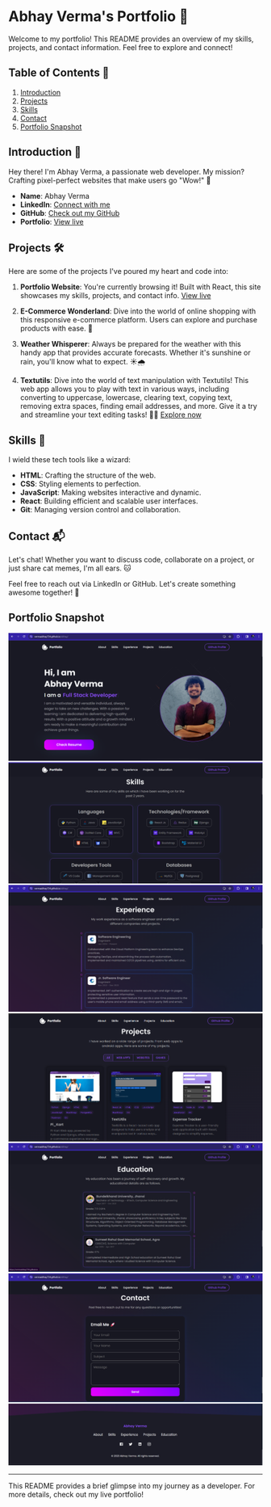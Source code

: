 # Abhay Verma's Portfolio 🚀

Welcome to my portfolio! This README provides an overview of my skills, projects, and contact information. Feel free to explore and connect!

## Table of Contents 📖
1. [Introduction](#introduction)
2. [Projects](#projects)
3. [Skills](#skills)
4. [Contact](#contact)
5. [Portfolio Snapshot](#portfolio-snapshot)

## Introduction 👋
Hey there! I'm Abhay Verma, a passionate web developer. 
My mission? Crafting pixel-perfect websites that make users go "Wow!" 🌟

- **Name**: Abhay Verma
- **LinkedIn**: [Connect with me](https://www.linkedin.com/in/vermaabhay734/)
- **GitHub**: [Check out my GitHub](https://github.com/vermaabhay734)
- **Portfolio**: [View live](https://vermaabhay734.github.io/abhay/)

## Projects 🛠️
Here are some of the projects I've poured my heart and code into:

1. **Portfolio Website**: You're currently browsing it! Built with React, this site showcases my skills, projects, and contact info. [View live](https://vermaabhay734.github.io/abhay/)

2. **E-Commerce Wonderland**: Dive into the world of online shopping with this responsive e-commerce platform. Users can explore and purchase products with ease. 🛒

3. **Weather Whisperer**: Always be prepared for the weather with this handy app that provides accurate forecasts. Whether it's sunshine or rain, you'll know what to expect. ☀️🌧️

4. **Textutils**: Dive into the world of text manipulation with Textutils! This web app allows you to play with text in various ways, including converting to uppercase, lowercase, clearing text, copying text, removing extra spaces, finding email addresses, and more. Give it a try and streamline your text editing tasks! 💬✨ [Explore now](https://vermaabhay734.github.io/textutils/)



## Skills 🚀
I wield these tech tools like a wizard:

- **HTML**: Crafting the structure of the web.
- **CSS**: Styling elements to perfection.
- **JavaScript**: Making websites interactive and dynamic.
- **React**: Building efficient and scalable user interfaces.
- **Git**: Managing version control and collaboration.

## Contact 📬
Let's chat! Whether you want to discuss code, collaborate on a project, or just share cat memes, I'm all ears. 🐱

Feel free to reach out via LinkedIn or GitHub. Let's create something awesome together! 🤝

## Portfolio Snapshot
![Portfolio Snapshot](./src/images/Portfolio%20Snapshot/Hero%20Section.png)
![Portfolio Snapshot](./src/images/Portfolio%20Snapshot/Skills.png)
![Portfolio Snapshot](./src/images/Portfolio%20Snapshot/Exp.png)
![Portfolio Snapshot](./src/images/Portfolio%20Snapshot/Projects.png)
![Portfolio Snapshot](./src/images/Portfolio%20Snapshot/Edu.png)
![Portfolio Snapshot](./src/images/Portfolio%20Snapshot/Contact.png)
![Portfolio Snapshot](./src/images/Portfolio%20Snapshot/Footer.png)


---

This README provides a brief glimpse into my journey as a developer. For more details, check out my live portfolio!
